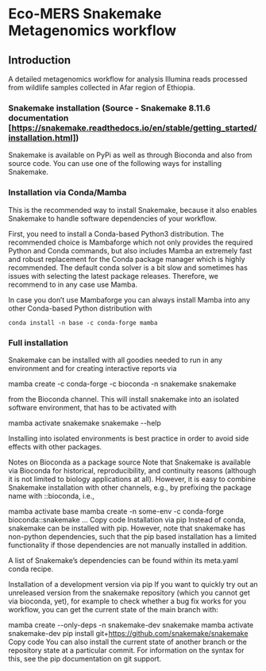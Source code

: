 # Eco-MERS Snakemake Metagenomics workflow

## Introduction
A detailed metagenomics workflow for analysis Illumina reads processed from wildlife samples collected in Afar region of Ethiopia. 

### Snakemake installation (Source - Snakemake 8.11.6 documentation [https://snakemake.readthedocs.io/en/stable/getting_started/installation.html])

Snakemake is available on PyPi as well as through Bioconda and also from source code. You can use one of the following ways for installing Snakemake.

### Installation via Conda/Mamba
This is the recommended way to install Snakemake, because it also enables Snakemake to handle software dependencies of your workflow.

First, you need to install a Conda-based Python3 distribution. The recommended choice is Mambaforge which not only provides the required Python and Conda commands, but also includes Mamba an extremely fast and robust replacement for the Conda package manager which is highly recommended. The default conda solver is a bit slow and sometimes has issues with selecting the latest package releases. Therefore, we recommend to in any case use Mamba.

In case you don’t use Mambaforge you can always install Mamba into any other Conda-based Python distribution with
```
conda install -n base -c conda-forge mamba
```

### Full installation
Snakemake can be installed with all goodies needed to run in any environment and for creating interactive reports via

mamba create -c conda-forge -c bioconda -n snakemake snakemake

from the Bioconda channel. This will install snakemake into an isolated software environment, that has to be activated with

mamba activate snakemake
snakemake --help

Installing into isolated environments is best practice in order to avoid side effects with other packages.

Notes on Bioconda as a package source
Note that Snakemake is available via Bioconda for historical, reproducibility, and continuity reasons (although it is not limited to biology applications at all). However, it is easy to combine Snakemake installation with other channels, e.g., by prefixing the package name with ::bioconda, i.e.,

mamba activate base
mamba create -n some-env -c conda-forge bioconda::snakemake ...
Copy code
Installation via pip
Instead of conda, snakemake can be installed with pip. However, note that snakemake has non-python dependencies, such that the pip based installation has a limited functionality if those dependencies are not manually installed in addition.

A list of Snakemake’s dependencies can be found within its meta.yaml conda recipe.

Installation of a development version via pip
If you want to quickly try out an unreleased version from the snakemake repository (which you cannot get via bioconda, yet), for example to check whether a bug fix works for you workflow, you can get the current state of the main branch with:

mamba create --only-deps -n snakemake-dev snakemake
mamba activate snakemake-dev
pip install git+https://github.com/snakemake/snakemake
Copy code
You can also install the current state of another branch or the repository state at a particular commit. For information on the syntax for this, see the pip documentation on git support.





